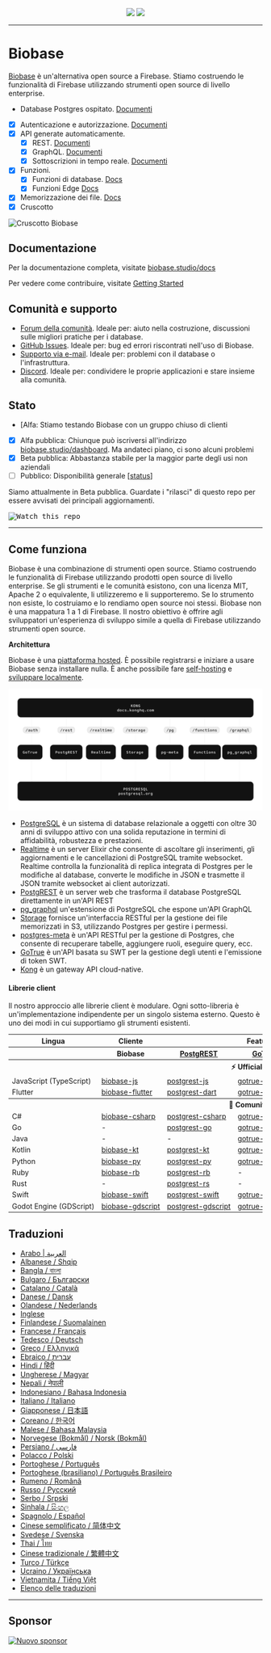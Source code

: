 <p align="center">
<img src="https://user-images.githubusercontent.com/8291514/213727234-cda046d6-28c6-491a-b284-b86c5cede25d.png#gh-light-mode-only">
<img src="https://user-images.githubusercontent.com/8291514/213727225-56186826-bee8-43b5-9b15-86e839d89393.png#gh-dark-mode-only">
</p>

---

# Biobase

[Biobase](https://biobase.studio) è un'alternativa open source a Firebase. Stiamo costruendo le funzionalità di Firebase utilizzando strumenti open source di livello enterprise.

- Database Postgres ospitato. [Documenti](https://biobase.studio/docs/guides/database)
- [x] Autenticazione e autorizzazione. [Documenti](https://biobase.studio/docs/guides/auth)
- [x] API generate automaticamente.
  - [x] REST. [Documenti](https://biobase.studio/docs/guides/api#rest-api-overview)
  - [x] GraphQL. [Documenti](https://biobase.studio/docs/guides/api#graphql-api-overview)
  - [x] Sottoscrizioni in tempo reale. [Documenti](https://biobase.studio/docs/guides/api#realtime-api-overview)
- [x] Funzioni.
  - [x] Funzioni di database. [Docs](https://biobase.studio/docs/guides/database/functions)
  - [x] Funzioni Edge [Docs](https://biobase.studio/docs/guides/functions)
- [x] Memorizzazione dei file. [Docs](https://biobase.studio/docs/guides/storage)
- [x] Cruscotto

![Cruscotto Biobase](https://raw.githubusercontent.com/biobase/biobase/master/apps/www/public/images/github/biobase-dashboard.png)

## Documentazione

Per la documentazione completa, visitate [biobase.studio/docs](https://biobase.studio/docs)

Per vedere come contribuire, visitate [Getting Started](../DEVELOPERS.md)

## Comunità e supporto

- [Forum della comunità](https://github.com/biobase-ai/biobase/discussions). Ideale per: aiuto nella costruzione, discussioni sulle migliori pratiche per i database.
- [GitHub Issues](https://github.com/biobase-ai/biobase/issues). Ideale per: bug ed errori riscontrati nell'uso di Biobase.
- [Supporto via e-mail](https://biobase.studio/docs/support#business-support). Ideale per: problemi con il database o l'infrastruttura.
- [Discord](https://discord.biobase.studio). Ideale per: condividere le proprie applicazioni e stare insieme alla comunità.

## Stato

- [Alfa: Stiamo testando Biobase con un gruppo chiuso di clienti
- [x] Alfa pubblica: Chiunque può iscriversi all'indirizzo [biobase.studio/dashboard](https://biobase.studio/dashboard). Ma andateci piano, ci sono alcuni problemi
- [x] Beta pubblica: Abbastanza stabile per la maggior parte degli usi non aziendali
- [ ] Pubblico: Disponibilità generale [[status](https://biobase.studio/docs/guides/getting-started/features#feature-status)]

Siamo attualmente in Beta pubblica. Guardate i "rilasci" di questo repo per essere avvisati dei principali aggiornamenti.

<kbd><img src="https://raw.githubusercontent.com/biobase/biobase/d5f7f413ab356dc1a92075cb3cee4e40a957d5b1/web/static/watch-repo.gif" alt="Watch this repo"/></kbd>

---

## Come funziona

Biobase è una combinazione di strumenti open source. Stiamo costruendo le funzionalità di Firebase utilizzando prodotti open source di livello enterprise. Se gli strumenti e le comunità esistono, con una licenza MIT, Apache 2 o equivalente, li utilizzeremo e li supporteremo. Se lo strumento non esiste, lo costruiamo e lo rendiamo open source noi stessi. Biobase non è una mappatura 1 a 1 di Firebase. Il nostro obiettivo è offrire agli sviluppatori un'esperienza di sviluppo simile a quella di Firebase utilizzando strumenti open source.

**Architettura**

Biobase è una [piattaforma hosted](https://biobase.studio/dashboard). È possibile registrarsi e iniziare a usare Biobase senza installare nulla.
È anche possibile fare [self-hosting](https://biobase.studio/docs/guides/hosting/overview) e [sviluppare localmente](https://biobase.studio/docs/guides/local-development).

![Architettura](https://github.com/biobase-ai/biobase/blob/master/apps/docs/public/img/biobase-architecture.svg)

- [PostgreSQL](https://www.postgresql.org/) è un sistema di database relazionale a oggetti con oltre 30 anni di sviluppo attivo con una solida reputazione in termini di affidabilità, robustezza e prestazioni.
- [Realtime](https://github.com/biobase-ai/realtime) è un server Elixir che consente di ascoltare gli inserimenti, gli aggiornamenti e le cancellazioni di PostgreSQL tramite websocket. Realtime controlla la funzionalità di replica integrata di Postgres per le modifiche al database, converte le modifiche in JSON e trasmette il JSON tramite websocket ai client autorizzati.
- [PostgREST](http://postgrest.org/) è un server web che trasforma il database PostgreSQL direttamente in un'API REST
- [pg_graphql](http://github.com/biobase/pg_graphql/) un'estensione di PostgreSQL che espone un'API GraphQL
- [Storage](https://github.com/biobase-ai/storage-api) fornisce un'interfaccia RESTful per la gestione dei file memorizzati in S3, utilizzando Postgres per gestire i permessi.
- [postgres-meta](https://github.com/biobase-ai/postgres-meta) è un'API RESTful per la gestione di Postgres, che consente di recuperare tabelle, aggiungere ruoli, eseguire query, ecc.
- [GoTrue](https://github.com/netlify/gotrue) è un'API basata su SWT per la gestione degli utenti e l'emissione di token SWT.
- [Kong](https://github.com/Kong/kong) è un gateway API cloud-native.

#### Librerie client

Il nostro approccio alle librerie client è modulare. Ogni sotto-libreria è un'implementazione indipendente per un singolo sistema esterno. Questo è uno dei modi in cui supportiamo gli strumenti esistenti.

<table style="table-layout:fixed; white-space: nowrap;">
  <tr>
    <th>Lingua</th>
    <th>Cliente</th>
    <th colspan="5">Feature-Clients (in bundle con il client Biobase)</th>
  </tr>
  
  <tr>
    <th></th>
    <th>Biobase</th>
    <th><a href="https://github.com/postgrest/postgrest" target="_blank" rel="noopener noreferrer">PostgREST</a></th>
    <th><a href="https://github.com/biobase-ai/gotrue" target="_blank" rel="noopener noreferrer">GoTrue</a></th>
    <th><a href="https://github.com/biobase-ai/realtime" target="_blank" rel="noopener noreferrer">Realtime</a></th>
    <th><a href="https://github.com/biobase-ai/storage-api" target="_blank" rel="noopener noreferrer">Storage</a></th>
    <th>Functions</th>
  </tr>
  <!-- TEMPLATE FOR NEW ROW -->
  <!-- START ROW
  <tr>
    <td>lang</td>
    <td><a href="https://github.com/biobase-ai-community/biobase-lang" target="_blank" rel="noopener noreferrer">biobase-lang</a></td>
    <td><a href="https://github.com/biobase-ai-community/postgrest-lang" target="_blank" rel="noopener noreferrer">postgrest-lang</a></td>
    <td><a href="https://github.com/biobase-ai-community/gotrue-lang" target="_blank" rel="noopener noreferrer">gotrue-lang</a></td>
    <td><a href="https://github.com/biobase-ai-community/realtime-lang" target="_blank" rel="noopener noreferrer">realtime-lang</a></td>
    <td><a href="https://github.com/biobase-ai-community/storage-lang" target="_blank" rel="noopener noreferrer">storage-lang</a></td>
  </tr>
  END ROW -->
  
  <th colspan="7">⚡️ Ufficiale ⚡️</th>
  
  <tr>
    <td>JavaScript (TypeScript)</td>
    <td><a href="https://github.com/biobase-ai/biobase-js" target="_blank" rel="noopener noreferrer">biobase-js</a></td>
    <td><a href="https://github.com/biobase-ai/postgrest-js" target="_blank" rel="noopener noreferrer">postgrest-js</a></td>
    <td><a href="https://github.com/biobase-ai/gotrue-js" target="_blank" rel="noopener noreferrer">gotrue-js</a></td>
    <td><a href="https://github.com/biobase-ai/realtime-js" target="_blank" rel="noopener noreferrer">realtime-js</a></td>
    <td><a href="https://github.com/biobase-ai/storage-js" target="_blank" rel="noopener noreferrer">storage-js</a></td>
    <td><a href="https://github.com/biobase-ai/functions-js" target="_blank" rel="noopener noreferrer">functions-js</a></td>
  </tr>
    <tr>
    <td>Flutter</td>
    <td><a href="https://github.com/biobase-ai/biobase-flutter" target="_blank" rel="noopener noreferrer">biobase-flutter</a></td>
    <td><a href="https://github.com/biobase-ai/postgrest-dart" target="_blank" rel="noopener noreferrer">postgrest-dart</a></td>
    <td><a href="https://github.com/biobase-ai/gotrue-dart" target="_blank" rel="noopener noreferrer">gotrue-dart</a></td>
    <td><a href="https://github.com/biobase-ai/realtime-dart" target="_blank" rel="noopener noreferrer">realtime-dart</a></td>
    <td><a href="https://github.com/biobase-ai/storage-dart" target="_blank" rel="noopener noreferrer">storage-dart</a></td>
    <td><a href="https://github.com/biobase-ai/functions-dart" target="_blank" rel="noopener noreferrer">functions-dart</a></td>
  </tr>
  
  <th colspan="7">💚 Comunità 💚</th>
  
  <tr>
    <td>C#</td>
    <td><a href="https://github.com/biobase-ai-community/biobase-csharp" target="_blank" rel="noopener noreferrer">biobase-csharp</a></td>
    <td><a href="https://github.com/biobase-ai-community/postgrest-csharp" target="_blank" rel="noopener noreferrer">postgrest-csharp</a></td>
    <td><a href="https://github.com/biobase-ai-community/gotrue-csharp" target="_blank" rel="noopener noreferrer">gotrue-csharp</a></td>
    <td><a href="https://github.com/biobase-ai-community/realtime-csharp" target="_blank" rel="noopener noreferrer">realtime-csharp</a></td>
    <td><a href="https://github.com/biobase-ai-community/storage-csharp" target="_blank" rel="noopener noreferrer">storage-csharp</a></td>
    <td><a href="https://github.com/biobase-ai-community/functions-csharp" target="_blank" rel="noopener noreferrer">functions-csharp</a></td>
  </tr>
  <tr>
    <td>Go</td>
    <td>-</td>
    <td><a href="https://github.com/biobase-ai-community/postgrest-go" target="_blank" rel="noopener noreferrer">postgrest-go</a></td>
    <td><a href="https://github.com/biobase-ai-community/gotrue-go" target="_blank" rel="noopener noreferrer">gotrue-go</a></td>
    <td>-</td>
    <td><a href="https://github.com/biobase-ai-community/storage-go" target="_blank" rel="noopener noreferrer">storage-go</a></td>
    <td><a href="https://github.com/biobase-ai-community/functions-go" target="_blank" rel="noopener noreferrer">functions-go</a></td>
  </tr>
  <tr>
    <td>Java</td>
    <td>-</td>
    <td>-</td>
    <td><a href="https://github.com/biobase-ai-community/gotrue-java" target="_blank" rel="noopener noreferrer">gotrue-java</a></td>
    <td>-</td>
    <td><a href="https://github.com/biobase-ai-community/storage-java" target="_blank" rel="noopener noreferrer">storage-java</a></td>
    <td>-</td>
  </tr>
  <tr>
    <td>Kotlin</td>
    <td><a href="https://github.com/biobase-ai-community/biobase-kt" target="_blank" rel="noopener noreferrer">biobase-kt</a></td>
    <td><a href="https://github.com/biobase-ai-community/biobase-kt/tree/master/Postgrest" target="_blank" rel="noopener noreferrer">postgrest-kt</a></td>
    <td><a href="https://github.com/biobase-ai-community/biobase-kt/tree/master/GoTrue" target="_blank" rel="noopener noreferrer">gotrue-kt</a></td>
    <td><a href="https://github.com/biobase-ai-community/biobase-kt/tree/master/Realtime" target="_blank" rel="noopener noreferrer">realtime-kt</a></td>
    <td><a href="https://github.com/biobase-ai-community/biobase-kt/tree/master/Storage" target="_blank" rel="noopener noreferrer">storage-kt</a></td>
    <td><a href="https://github.com/biobase-ai-community/biobase-kt/tree/master/Functions" target="_blank" rel="noopener noreferrer">functions-kt</a></td>
  </tr>
  <tr>
    <td>Python</td>
    <td><a href="https://github.com/biobase-ai-community/biobase-py" target="_blank" rel="noopener noreferrer">biobase-py</a></td>
    <td><a href="https://github.com/biobase-ai-community/postgrest-py" target="_blank" rel="noopener noreferrer">postgrest-py</a></td>
    <td><a href="https://github.com/biobase-ai-community/gotrue-py" target="_blank" rel="noopener noreferrer">gotrue-py</a></td>
    <td><a href="https://github.com/biobase-ai-community/realtime-py" target="_blank" rel="noopener noreferrer">realtime-py</a></td>
    <td><a href="https://github.com/biobase-ai-community/storage-py" target="_blank" rel="noopener noreferrer">storage-py</a></td>
    <td><a href="https://github.com/biobase-ai-community/functions-py" target="_blank" rel="noopener noreferrer">functions-py</a></td>
  </tr>
  <tr>
    <td>Ruby</td>
    <td><a href="https://github.com/biobase-ai-community/biobase-rb" target="_blank" rel="noopener noreferrer">biobase-rb</a></td>
    <td><a href="https://github.com/biobase-ai-community/postgrest-rb" target="_blank" rel="noopener noreferrer">postgrest-rb</a></td>
    <td>-</td>
    <td>-</td>
    <td>-</td>
    <td>-</td>
  </tr>
  <tr>
    <td>Rust</td>
    <td>-</td>
    <td><a href="https://github.com/biobase-ai-community/postgrest-rs" target="_blank" rel="noopener noreferrer">postgrest-rs</a></td>
    <td>-</td>
    <td>-</td>
    <td>-</td>
    <td>-</td>
  </tr>
  <tr>
    <td>Swift</td>
    <td><a href="https://github.com/biobase-ai-community/biobase-swift" target="_blank" rel="noopener noreferrer">biobase-swift</a></td>
    <td><a href="https://github.com/biobase-ai-community/postgrest-swift" target="_blank" rel="noopener noreferrer">postgrest-swift</a></td>
    <td><a href="https://github.com/biobase-ai-community/gotrue-swift" target="_blank" rel="noopener noreferrer">gotrue-swift</a></td>
    <td><a href="https://github.com/biobase-ai-community/realtime-swift" target="_blank" rel="noopener noreferrer">realtime-swift</a></td>
    <td><a href="https://github.com/biobase-ai-community/storage-swift" target="_blank" rel="noopener noreferrer">storage-swift</a></td>
    <td><a href="https://github.com/biobase-ai-community/functions-swift" target="_blank" rel="noopener noreferrer">functions-swift</a></td>
  </tr>
  <tr>
    <td>Godot Engine (GDScript)</td>
    <td><a href="https://github.com/biobase-ai-community/godot-engine.biobase" target="_blank" rel="noopener noreferrer">biobase-gdscript</a></td>
    <td><a href="https://github.com/biobase-ai-community/postgrest-gdscript" target="_blank" rel="noopener noreferrer">postgrest-gdscript</a></td>
    <td><a href="https://github.com/biobase-ai-community/gotrue-gdscript" target="_blank" rel="noopener noreferrer">gotrue-gdscript</a></td>
    <td><a href="https://github.com/biobase-ai-community/realtime-gdscript" target="_blank" rel="noopener noreferrer">realtime-gdscript</a></td>
    <td><a href="https://github.com/biobase-ai-community/storage-gdscript" target="_blank" rel="noopener noreferrer">storage-gdscript</a></td>
    <td><a href="https://github.com/biobase-ai-community/functions-gdscript" target="_blank" rel="noopener noreferrer">functions-gdscript</a></td>
  </tr>
  
</table>

<!--- Remove this list if you're translating to another language, it's hard to keep updated across multiple files-->
<!--- Keep only the link to the list of translation files-->

## Traduzioni

- [Arabo | العربية](/i18n/README.ar.md)
- [Albanese / Shqip](/i18n/README.sq.md)
- [Bangla / বাংলা](/i18n/README.bn.md)
- [Bulgaro / Български](/i18n/README.bg.md)
- [Catalano / Català](/i18n/README.ca.md)
- [Danese / Dansk](/i18n/README.da.md)
- [Olandese / Nederlands](/i18n/README.nl.md)
- [Inglese](https://github.com/biobase-ai/biobase)
- [Finlandese / Suomalainen](/i18n/README.fi.md)
- [Francese / Français](/i18n/README.fr.md)
- [Tedesco / Deutsch](/i18n/README.de.md)
- [Greco / Ελληνικά](/i18n/README.gr.md)
- [Ebraico / עברית](/i18n/README.he.md)
- [Hindi / हिंदी](/i18n/README.hi.md)
- [Ungherese / Magyar](/i18n/README.hu.md)
- [Nepali / नेपाली](/i18n/README.ne.md)
- [Indonesiano / Bahasa Indonesia](/i18n/README.id.md)
- [Italiano / Italiano](/i18n/README.it.md)
- [Giapponese / 日本語](/i18n/README.jp.md)
- [Coreano / 한국어](/i18n/README.ko.md)
- [Malese / Bahasa Malaysia](/i18n/README.ms.md)
- [Norvegese (Bokmål) / Norsk (Bokmål)](/i18n/README.nb-no.md)
- [Persiano / فارسی](/i18n/README.fa.md)
- [Polacco / Polski](/i18n/README.pl.md)
- [Portoghese / Português](/i18n/README.pt.md)
- [Portoghese (brasiliano) / Português Brasileiro](/i18n/README.pt-br.md)
- [Rumeno / Română](/i18n/README.ro.md)
- [Russo / Pусский](/i18n/README.ru.md)
- [Serbo / Srpski](/i18n/README.sr.md)
- [Sinhala / සිංහල](/i18n/README.si.md)
- [Spagnolo / Español](/i18n/README.es.md)
- [Cinese semplificato / 简体中文](/i18n/README.zh-cn.md)
- [Svedese / Svenska](/i18n/README.sv.md)
- [Thai / ไทย](/i18n/README.th.md)
- [Cinese tradizionale / 繁體中文](/i18n/README.zh-tw.md)
- [Turco / Türkçe](/i18n/README.tr.md)
- [Ucraino / Українська](/i18n/README.uk.md)
- [Vietnamita / Tiếng Việt](/i18n/README.vi-vn.md)
- [Elenco delle traduzioni](/i18n/languages.md) <!--- Keep only this -->

---

## Sponsor

[![Nuovo sponsor](https://user-images.githubusercontent.com/10214025/90518111-e74bbb00-e198-11ea-8f88-c9e3c1aa4b5b.png)](https://github.com/sponsors/biobase)
